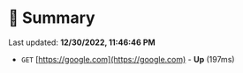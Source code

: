 # 📖 Summary
Last updated: **12/30/2022, 11:46:46 PM**

- `GET` [https://google.com](https://google.com) - **Up** (197ms)
